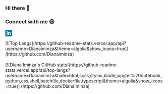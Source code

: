 ### Hi there 👋
### Connect with me :smiley:

<a href="https://www.linkedin.com/in/diana-iminza/">
  <img align="left" alt="Vedant Jajoo Linkdin" width="21px" src="https://raw.githubusercontent.com/edent/SuperTinyIcons/099dc12b59179d07d534069bc8551718f786d91a/images/svg/linkedin.svg" />
</a>
</a><br/><br/>
[![Top Langs](https://github-readme-stats.vercel.app/api?username=Dianaiminza&theme=algolia&show_icons=true)](https://github.com/Dianaiminza)
<br/><br/>
[![Diana Iminza's GitHub stats](https://github-readme-stats.vercel.app/api/top-langs?username=Dianaiminza&hide=html,scss,stylus,blade,jupyter%20notebook,python,css,shell,batchfile,dockerfile,typescript&theme=algolia&show_icons=true)]
(https://github.com/DianaIminza)
<!--
**Dianaiminza/Dianaiminza** is a ✨ _special_ ✨ repository because its `README.md` (this file) appears on your GitHub profile.

Here are some ideas to get you started:

- 🔭 I’m currently working on ...
- 🌱 I’m currently learning ...
- 👯 I’m looking to collaborate on ...
- 🤔 I’m looking for help with ...
- 💬 Ask me about ...
- 📫 How to reach me: ...
- 😄 Pronouns: ...
- ⚡ Fun fact: ...
-->
